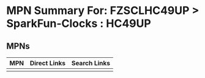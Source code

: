



# MPN Summary For: FZSCLHC49UP > SparkFun-Clocks : HC49UP

## MPNs
  

|MPN|Direct Links|Search Links|
| :--- | :--- | :--- |
||||

